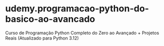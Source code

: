 # udemy.programacao-python-do-basico-ao-avancado
 Curso de Programação Python Completo do Zero ao Avançado + Projetos Reais (Atualizado para Python 3.12)
